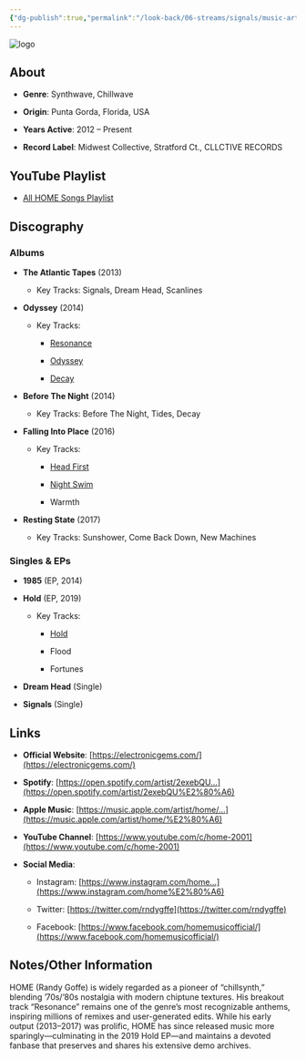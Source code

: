 ```yaml
---
{"dg-publish":true,"permalink":"/look-back/06-streams/signals/music-artists/home-music/","tags":["#MusicArtist"],"noteIcon":"","created":"2025-08-28T23:54:14.138+02:00","updated":"2025-04-28T17:20:19.052+02:00"}
---
```



<img src="/img/MALOGO/Home.png" alt="logo" class="round-img round-img-200">

## About

- **Genre**: Synthwave, Chillwave
    
- **Origin**: Punta Gorda, Florida, USA
    
- **Years Active**: 2012 – Present
    
- **Record Label**: Midwest Collective, Stratford Ct., CLLCTIVE RECORDS
    

## YouTube Playlist

- [All HOME Songs Playlist](https://youtu.be/Icdg0T8UGX0?si=NHizQGWqiDE1maiu)
    

## Discography

### Albums

- **The Atlantic Tapes** (2013)
    
    - Key Tracks: Signals, Dream Head, Scanlines
        
- **Odyssey** (2014)
    
    - Key Tracks:
        
        - [Resonance](https://www.youtube.com/watch?v=8GW6sLrK40k)
            
        - [Odyssey](https://www.youtube.com/watch?v=JeOcFHigyAs)
            
        - [Decay](https://www.youtube.com/watch?v=EL_LaR7iZqM)
            
- **Before The Night** (2014)
    
    - Key Tracks: Before The Night, Tides, Decay
        
- **Falling Into Place** (2016)
    
    - Key Tracks:
        
        - [Head First](https://www.youtube.com/watch?v=9LlH78J_3bc)
            
        - [Night Swim](https://www.youtube.com/watch?v=oc919Y0cWK4)
            
        - Warmth
            
- **Resting State** (2017)
    
    - Key Tracks: Sunshower, Come Back Down, New Machines
        

### Singles & EPs

- **1985** (EP, 2014)
    
- **Hold** (EP, 2019)
    
    - Key Tracks:
        
        - [Hold](https://www.youtube.com/watch?v=uqBJHTgBWeo)
            
        - Flood
            
        - Fortunes
            
- **Dream Head** (Single)
    
- **Signals** (Single)
    

## Links

- **Official Website**: [https://electronicgems.com/](https://electronicgems.com/)
    
- **Spotify**: [https://open.spotify.com/artist/2exebQU…](https://open.spotify.com/artist/2exebQU%E2%80%A6)
    
- **Apple Music**: [https://music.apple.com/artist/home/…](https://music.apple.com/artist/home/%E2%80%A6)
    
- **YouTube Channel**: [https://www.youtube.com/c/home-2001](https://www.youtube.com/c/home-2001)
    
- **Social Media**:
    
    - Instagram: [https://www.instagram.com/home…](https://www.instagram.com/home%E2%80%A6)
        
    - Twitter: [https://twitter.com/rndygffe](https://twitter.com/rndygffe)
        
    - Facebook: [https://www.facebook.com/homemusicofficial/](https://www.facebook.com/homemusicofficial/)
        

## Notes/Other Information

HOME (Randy Goffe) is widely regarded as a pioneer of “chillsynth,” blending ’70s/’80s nostalgia with modern chiptune textures. His breakout track “Resonance” remains one of the genre’s most recognizable anthems, inspiring millions of remixes and user-generated edits. While his early output (2013–2017) was prolific, HOME has since released music more sparingly—culminating in the 2019 Hold EP—and maintains a devoted fanbase that preserves and shares his extensive demo archives.